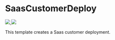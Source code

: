 # SaasCustomerDeploy

<a href="https://portal.azure.com/#create/Microsoft.Template/uri/https%3A%2F%2Fraw.githubcontent.com%2Fdjpericsson%2FAzureWebAppDeploy%2Fmaster%2Ftemplates%2Fazuredeploy.json" target="_blank">
    <img src="http://azuredeploy.net/deploybutton.png"/>
</a>

<a href="http://armviz.io/#/?load=https%3A%2F%2Fraw.githubusercontent.com%2Fdjpericsson%2FAzureWebAppDeploy%2Fmaster%2Ftemplates%2Fazuredeploy.json" target="_blank">
    <img src="http://armviz.io/visualizebutton.png"/>
</a>

This template creates a Saas customer deployment.
